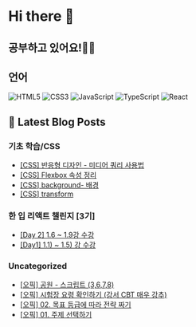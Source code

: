 # Hi there 👋

## 공부하고 있어요!✍🏼

## 언어

<p>
  <p>
  <!-- HTML -->
  <img alt="HTML5" src="https://img.shields.io/badge/HTML5-E34F26?style=flat-square&logo=HTML5&logoColor=white" />
  <!-- CSS -->
  <img alt="CSS3" src="https://img.shields.io/badge/CSS3-1572B6?style=flat-square&logo=CSS3&logoColor=white" />
  <!-- JavaScript -->
  <img alt="JavaScript" src="https://img.shields.io/badge/JavaScript-F7DF1E?style=flat-square&logo=JavaScript&logoColor=white" /> 
  <!-- TypeScript -->
  <img alt="TypeScript" src="https://img.shields.io/badge/TypeScript-3178C6?style=flat-square&logo=TypeScript&logoColor=white" />
  <!-- React -->
  <img alt="React" src="https://img.shields.io/badge/React-61DAFB?style=flat-square&logo=React&logoColor=white" />
</p>

</p>

## 📕 Latest Blog Posts

### 기초 학습/CSS
<ul><li><a href='https://mori-appa-coding.tistory.com/89' target='_blank'>[CSS] 반응형 디자인 - 미디어 쿼리 사용법</a></li><li><a href='https://mori-appa-coding.tistory.com/88' target='_blank'>[CSS] Flexbox 속성 정리</a></li><li><a href='https://mori-appa-coding.tistory.com/86' target='_blank'>[CSS] background- 배경</a></li><li><a href='https://mori-appa-coding.tistory.com/76' target='_blank'>[CSS] transform</a></li></ul>

### 한 입 리액트 챌린지 [3기]
<ul><li><a href='https://mori-appa-coding.tistory.com/85' target='_blank'>[Day 2] 1.6 ~ 1.9강 수강</a></li><li><a href='https://mori-appa-coding.tistory.com/84' target='_blank'>[Day1] 1.1) ~ 1.5) 강 수강</a></li></ul>

### Uncategorized
<ul><li><a href='https://mori-appa-coding.tistory.com/82' target='_blank'>[오픽] 공원 - 스크립트 (3,6,7,8)</a></li><li><a href='https://mori-appa-coding.tistory.com/79' target='_blank'>[오픽] 시험장 요령 확인하기 (강서 CBT 매우 강추)</a></li><li><a href='https://mori-appa-coding.tistory.com/78' target='_blank'>[오픽] 02. 목표 등급에 따라 전략 짜기</a></li><li><a href='https://mori-appa-coding.tistory.com/77' target='_blank'>[오픽] 01. 주제 선택하기</a></li></ul>

